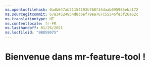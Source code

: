 ```yaml
---
ms.openlocfilehash: 0adb647ab21154193b768f34daab095985eba172
ms.sourcegitcommit: 67a34524954d8c6ef79ea767c55546fe3f26a62c
ms.translationtype: HT
ms.contentlocale: fr-FR
ms.lasthandoff: 01/26/2021
ms.locfileid: "98859075"
---
```

# <a name="welcome-to-mr-feature-tool"></a>Bienvenue dans mr-feature-tool !